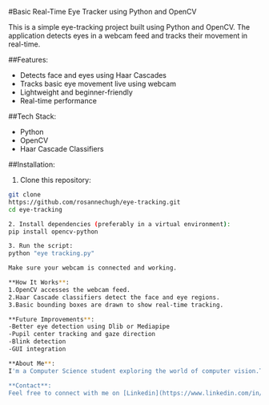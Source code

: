 #Basic Real-Time Eye Tracker using Python and OpenCV

This is a simple eye-tracking project built using Python and OpenCV. The application detects eyes in a webcam feed and tracks their movement in real-time.

##Features:
- Detects face and eyes using Haar Cascades
- Tracks basic eye movement live using webcam
- Lightweight and beginner-friendly
- Real-time performance

##Tech Stack:
- Python
- OpenCV
- Haar Cascade Classifiers

##Installation:
1. Clone this repository:
```bash
git clone
https://github.com/rosannechugh/eye-tracking.git
cd eye-tracking

2. Install dependencies (preferably in a virtual environment):
pip install opencv-python

3. Run the script:
python "eye tracking.py"

Make sure your webcam is connected and working.

**How It Works**:
1.OpenCV accesses the webcam feed.
2.Haar Cascade classifiers detect the face and eye regions.
3.Basic bounding boxes are drawn to show real-time tracking.

**Future Improvements**:
-Better eye detection using Dlib or Mediapipe
-Pupil center tracking and gaze direction
-Blink detection
-GUI integration

**About Me**:
I'm a Computer Science student exploring the world of computer vision.This was my first step into building interactive AI-based tools.

**Contact**:
Feel free to connect with me on [Linkedin](https://www.linkedin.com/in/rosanne-chugh-34b795304/).
